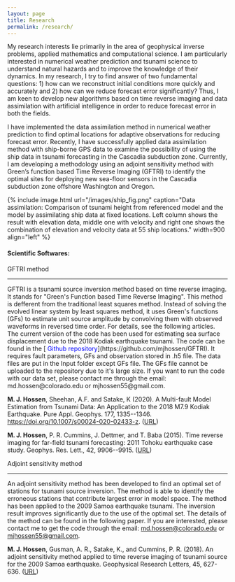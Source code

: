 ```yaml
---
layout: page
title: Research
permalink: /research/
---
```


My research interests lie primarily in the area of geophysical inverse problems, applied mathematics and computational science. I am particularly interested in numerical weather prediction and tsunami science to understand natural hazards and to improve the knowledge of their dynamics. In my research, I try to find answer of two fundamental questions: 1) how can we reconstruct initial conditions more quickly and accurately and 2) how can we reduce forecast error significantly? Thus, I am keen to develop new algorithms based on time reverse imaging and data assimilation with artificial intelligence in order to reduce forecast error in both the fields. 

I have implemented the data assimilation method in numerical weather prediction to find optimal locations for adaptive observations for reducing forecast error. Recently, I have successfully applied data assimilation method with ship-borne GPS data to examine the possibility of using the ship data in tsunami forecasting in the Cascadia subduction zone. Currently, I am developing a methodology using an adjoint sensitivity method with Green’s function based Time Reverse Imaging (GFTRI) to identify the optimal sites for deploying new sea-floor sensors in the Cascadia subduction zone offshore Washington and Oregon.

<!--During my PhD, I developed three different source inversion techniques to estimate initial tsunami source in order to understand source mechanism of large tsunami triggered by megathrust and tsunami earthquake as well as submarine landslide. I developed the first time reverse imaging that has potential to be used in tsunami forecasting at far-field. At Earthquake Research Institute, University of Tokyo, Japan, I introduced an adjoint sensitivity (AS) method to identify the optimal set of stations that improves the performance of the source inversion method. The AS method has the ability to identify erroneous tide gauges that degrade the inversion result. -->

{% include image.html url="/images/ship_fig.png" caption="Data assimilation: Comparison of tsunami height from referenced model and the model by assimilating ship data at fixed locations. Left column shows the result with elevation data, middle one with velocity and right one shows the combination of elevation and velocity data at 55 ship locations." width=900 align="left" %}


<h4> Scientific Softwares:</h4>

<sc> GFTRI method </sc>
<hr size="1">
GFTRI is a tsunami source inversion method based on time reverse imaging. It stands for "Green's Function based Time Reverse Imaging". This method is defferent from the traditional least squares method. Instead of solving the evolved linear system by least squares method, it uses Green's functions (GFs) to estimate unit source amplitude by convolving them with observed waveforms in reversed time order. For details, see the following articles. The current version of the code has been used for estimating sea surface displacement due to the 2018 Kodiak earthquake tsunami. The code can be found in the [<span style="color:blue"> Github repository</span>](https://github.com/mjhossen/GFTRI). It requires fault parameters, GFs and observation stored in .h5 file. The data files are put in the Input folder except GFs file. The GFs file cannot be uploaded to the repository due to it's large size. If you want to run the code with our data set, please contact me through the email: md.hossen@colorado.edu or mjhossen55@gmail.com.

**M. J. Hossen**,  Sheehan, A.F. and Satake, K (2020). A Multi-fault Model Estimation from Tsunami Data: An Application to the 2018 M7.9 Kodiak Earthquake. Pure Appl. Geophys. 177, 1335--1346. https://doi.org/10.1007/s00024-020-02433-z. (<a class="pdf" href="https://link.springer.com/article/10.1007/s00024-020-02433-z" target="_blank">URL</a>)

**M. J. Hossen**, P. R. Cummins, J. Dettmer, and T. Baba (2015). Time reverse imaging for far-field tsunami forecasting: 2011 Tohoku earthquake case study. Geophys. Res. Lett., 42, 9906--9915. (<a class="pdf" href="https://doi.org/10.1002/2015GL065868" target="_blank">URL</a>) 

<sc>Adjoint sensitivity method</sc>
<hr size="1">

An adjoint sensitivity method has been developed to find an optimal set of stations for tsunami source inversion. The method is able to identify the erroneous stations that contribute largest error in model space. The method has been applied to the 2009 Samoa earthquake tsunami. The inversion result improves significantly due to the use of the optimal set. The details of the method can be found in the following paper. If you are interested, please contact me to get the code through the email: md.hossen@colorado.edu or mjhossen55@gmail.com. 

**M. J. Hossen**, Gusman, A. R., Satake, K., and Cummins, P. R. (2018). An adjoint sensitivity method applied to time reverse imaging of tsunami source for the 2009 Samoa earthquake. Geophysical Research Letters, 45, 627-636. (<a class="pdf" href="https://doi.org/10.1002/2017GL076031" target="_blank">URL</a>)



<!--My research has to date focused on two broad sets of question. The first and most active part of my research agenda focuses on the effect of external threat, especially to the territorial integrity of the state, on the political attitudes of citizens. Here, I have a keen interest in what happens to citizen attitudes toward the government and what type of authority the government should have. The second part of my research agenda is rooted in the peace science approach to the study of international conflict. Here, my research has explored either the conditions of militarized interstate dispute (MID) onset and escalation or how we should understand code these events. In addition, I have also published various items on political topics of interest to me in light of current events. I offer [a three-page research statement](/docs/svm-research-statement.pdf) that summarizes and contextualizes my different research agendas. [My CV](http://svmiller.com/cv/) contains some more information about works in progress and where some of these works in progress are in the peer review process.

I also provide titles for some working papers and works in progress below. I provide full links for these papers when I believe they are ready for peer review. Feel free to contact me if you are interested in some of these projects. [My CV](http://svmiller.com/cv/) contains more information about where some of these projects are in the peer review process.

I also offer [a three-page research statement](/docs/svm-research-statement.pdf) that summarizes and contextualizes my different research agendas. -->
 



